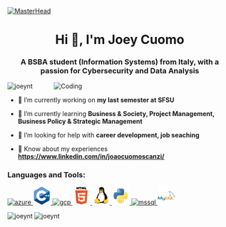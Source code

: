[![MasterHead](https://solcyber.com/wp-content/uploads/2022/02/SOL-SolCyber-Cybersecurity-Predictions-for-2022-Blog-Banner.jpg)](https://rishavchanda.io)
<h1 align="center">Hi 👋, I'm Joey Cuomo </h1>
<h3 align="center">A BSBA student (Information Systems) from Italy, with a passion for Cybersecurity and Data Analysis</h3>
<img align="right" alt="Coding" width="400" src="https://blog.imarticus.org/wp-content/uploads/2021/12/djbwgfw.gif">

<p align="left"> <img src="https://komarev.com/ghpvc/?username=joeynt&label=Profile%20views&color=0e75b6&style=flat" alt="joeynt" /> </p>

- 🔭 I’m currently working on **my last semester at SFSU**

- 🌱 I’m currently learning **Business & Society, Project Management, Business Policy & Strategic Management**

- 🤝 I’m looking for help with **career development, job seaching**

- 📄 Know about my experiences **https://www.linkedin.com/in/joaocuomoscanzi/**


<p align="left">
</p>

<h3 align="left">Languages and Tools:</h3>
<p align="left"> <a href="https://azure.microsoft.com/en-in/" target="_blank" rel="noreferrer"> <img src="https://www.vectorlogo.zone/logos/microsoft_azure/microsoft_azure-icon.svg" alt="azure" width="40" height="40"/> </a> <a href="https://www.w3schools.com/cpp/" target="_blank" rel="noreferrer"> <img src="https://raw.githubusercontent.com/devicons/devicon/master/icons/cplusplus/cplusplus-original.svg" alt="cplusplus" width="40" height="40"/> </a> <a href="https://cloud.google.com" target="_blank" rel="noreferrer"> <img src="https://www.vectorlogo.zone/logos/google_cloud/google_cloud-icon.svg" alt="gcp" width="40" height="40"/> </a> <a href="https://www.w3.org/html/" target="_blank" rel="noreferrer"> <img src="https://raw.githubusercontent.com/devicons/devicon/master/icons/html5/html5-original-wordmark.svg" alt="html5" width="40" height="40"/> </a> <a href="https://www.linux.org/" target="_blank" rel="noreferrer"> <img src="https://raw.githubusercontent.com/devicons/devicon/master/icons/linux/linux-original.svg" alt="linux" width="40" height="40"/> </a> <a href="https://www.python.org" target="_blank" rel="noreferrer"> <img src="https://raw.githubusercontent.com/devicons/devicon/master/icons/python/python-original.svg" alt="python" width="40" height="40"/> </a> <a href="https://www.microsoft.com/en-us/sql-server" target="_blank" rel="noreferrer"> <img src="https://www.svgrepo.com/show/303229/microsoft-sql-server-logo.svg" alt="mssql" width="40" height="40"/> </a> <a href="https://www.mysql.com/" target="_blank" rel="noreferrer"> <img src="https://raw.githubusercontent.com/devicons/devicon/master/icons/mysql/mysql-original-wordmark.svg" alt="mysql" width="40" height="40"/> </a> </p>

<div class="containerdiv">
    <img border="0" src="https://github-readme-streak-stats.herokuapp.com/?user=joeynt&" alt="joeynt">
    <img class="cornerimage" border="0" src="https://github-readme-stats.vercel.app/api?username=joeynt&show_icons=true&locale=en" alt="joeynt">
<div>
